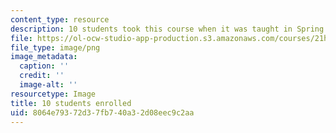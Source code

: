 ```yaml
---
content_type: resource
description: 10 students took this course when it was taught in Spring 2016.
file: https://ol-ocw-studio-app-production.s3.amazonaws.com/courses/21h-343j-making-books-the-renaissance-and-today-spring-2016/8064e79372d37fb740a32d08eec9c2aa_10.png
file_type: image/png
image_metadata:
  caption: ''
  credit: ''
  image-alt: ''
resourcetype: Image
title: 10 students enrolled
uid: 8064e793-72d3-7fb7-40a3-2d08eec9c2aa
---
```

